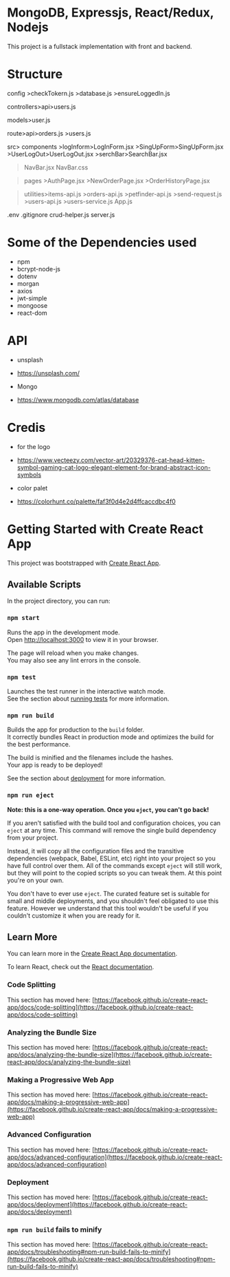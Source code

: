 # MongoDB, Expressjs, React/Redux, Nodejs 

This project is a fullstack implementation with front and backend.

# Structure 

config >checkTokern.js
       >database.js
       >ensureLoggedIn.js

controllers>api>users.js

models>user.js

route>api>orders.js
         >users.js

src> components >logInform>LogInForm.jsx
                >SingUpForm>SingUpForm.jsx
                >UserLogOut>UserLogOut.jsx
                >serchBar>SearchBar.jsx
   >NavBar.jsx
   >NavBar.css

   >pages >AuthPage.jsx
          >NewOrderPage.jsx
          >OrderHistoryPage.jsx

   >utilities>items-api.js
             >orders-api.js
             >petfinder-api.js
             >send-request.js
             >users-api.js
             >users-service.js
   >App.js


.env
.gitignore
crud-helper.js
server.js 


# Some of the Dependencies used 

- npm 
- bcrypt-node-js
- dotenv
- morgan
- axios 
- jwt-simple 
- mongoose 
- react-dom 


# API

- unsplash
- https://unsplash.com/

- Mongo
- https://www.mongodb.com/atlas/database 



# Credis 
- for the logo 
- https://www.vecteezy.com/vector-art/20329376-cat-head-kitten-symbol-gaming-cat-logo-elegant-element-for-brand-abstract-icon-symbols


- color palet 
- https://colorhunt.co/palette/faf3f0d4e2d4ffcaccdbc4f0 







# Getting Started with Create React App

This project was bootstrapped with [Create React App](https://github.com/facebook/create-react-app).

## Available Scripts

In the project directory, you can run:

### `npm start`

Runs the app in the development mode.\
Open [http://localhost:3000](http://localhost:3000) to view it in your browser.

The page will reload when you make changes.\
You may also see any lint errors in the console.

### `npm test`

Launches the test runner in the interactive watch mode.\
See the section about [running tests](https://facebook.github.io/create-react-app/docs/running-tests) for more information.

### `npm run build`

Builds the app for production to the `build` folder.\
It correctly bundles React in production mode and optimizes the build for the best performance.

The build is minified and the filenames include the hashes.\
Your app is ready to be deployed!

See the section about [deployment](https://facebook.github.io/create-react-app/docs/deployment) for more information.

### `npm run eject`

**Note: this is a one-way operation. Once you `eject`, you can't go back!**

If you aren't satisfied with the build tool and configuration choices, you can `eject` at any time. This command will remove the single build dependency from your project.

Instead, it will copy all the configuration files and the transitive dependencies (webpack, Babel, ESLint, etc) right into your project so you have full control over them. All of the commands except `eject` will still work, but they will point to the copied scripts so you can tweak them. At this point you're on your own.

You don't have to ever use `eject`. The curated feature set is suitable for small and middle deployments, and you shouldn't feel obligated to use this feature. However we understand that this tool wouldn't be useful if you couldn't customize it when you are ready for it.

## Learn More

You can learn more in the [Create React App documentation](https://facebook.github.io/create-react-app/docs/getting-started).

To learn React, check out the [React documentation](https://reactjs.org/).

### Code Splitting

This section has moved here: [https://facebook.github.io/create-react-app/docs/code-splitting](https://facebook.github.io/create-react-app/docs/code-splitting)

### Analyzing the Bundle Size

This section has moved here: [https://facebook.github.io/create-react-app/docs/analyzing-the-bundle-size](https://facebook.github.io/create-react-app/docs/analyzing-the-bundle-size)

### Making a Progressive Web App

This section has moved here: [https://facebook.github.io/create-react-app/docs/making-a-progressive-web-app](https://facebook.github.io/create-react-app/docs/making-a-progressive-web-app)

### Advanced Configuration

This section has moved here: [https://facebook.github.io/create-react-app/docs/advanced-configuration](https://facebook.github.io/create-react-app/docs/advanced-configuration)

### Deployment

This section has moved here: [https://facebook.github.io/create-react-app/docs/deployment](https://facebook.github.io/create-react-app/docs/deployment)

### `npm run build` fails to minify

This section has moved here: [https://facebook.github.io/create-react-app/docs/troubleshooting#npm-run-build-fails-to-minify](https://facebook.github.io/create-react-app/docs/troubleshooting#npm-run-build-fails-to-minify)
